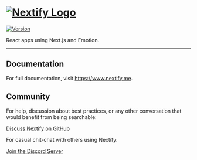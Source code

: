# [![Nextify Logo](https://nextify.s3-eu-west-1.amazonaws.com/img/nextify-repository-logo.svg#1)](https://www.nextify.me/)

[![Version](https://img.shields.io/github/package-json/v/luangjokaj/nextify)](https://www.fuzzymail.co/)

React apps using Next.js and Emotion.

---

## Documentation

For full documentation, visit https://www.nextify.me.

## Community

For help, discussion about best practices, or any other conversation that would benefit from being searchable:

[Discuss Nextify on GitHub](https://github.com/luangjokaj/nextify/discussions)

For casual chit-chat with others using Nextify:

[Join the Discord Server](https://discord.com/invite/uQFdMddMZw)
